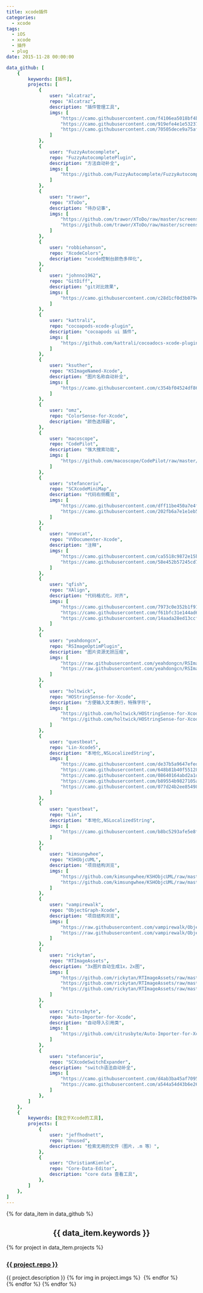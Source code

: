```yaml
---
title: xcode插件
categories:
  - xcode
tags:
  - iOS
  - xcode
  - 插件
  - plug
date: 2015-11-28 00:00:00

data_github: [
	{
		keywords: [插件],
		projects: [
			{
				user: "alcatraz",
				repo: "Alcatraz",
				description: "插件管理工具",
				imgs: [
					"https://camo.githubusercontent.com/f4106ea5018bf4beff4c8625b0f3abe528cceb7d/687474703a2f2f616c63617472617a2e696f2f696d616765732f6865616465724032782e706e67",
					"https://camo.githubusercontent.com/919efe4e1e53237df51d7010c862bd5c04fd6a70/687474703a2f2f616c63617472617a2e696f2f696d616765732f73637265656e73686f744032782e706e67",
					"https://camo.githubusercontent.com/70505dece9a75af5ca4715fff66271127f7d5b78/687474703a2f2f616c63617472617a2e696f2f696d616765732f6d656e754032782e706e67",
				]
			},
			{
				user: "FuzzyAutocomplete",
				repo: "FuzzyAutocompletePlugin",
				description: "方法自动补全",
				imgs: [
					"https://github.com/FuzzyAutocomplete/FuzzyAutocompletePlugin/raw/master/demo.gif",
				]
			},
			{
				user: "trawor",
				repo: "XToDo",
				description: "待办记事",
				imgs: [
					"https://github.com/trawor/XToDo/raw/master/screenshots/1.png",
					"https://github.com/trawor/XToDo/raw/master/screenshots/2.png",
				]
			},
			{
				user: "robbiehanson",
				repo: "XcodeColors",
				description: "xcode控制台颜色多样化",
			},
			{
				user: "johnno1962",
				repo: "GitDiff",
				description: "git对比效果",
				imgs: [
					"https://camo.githubusercontent.com/c28d1cf0d3b079c807f79cb6deb5785aff28e9be/687474703a2f2f696e6a656374696f6e666f7278636f64652e6a6f686e686f6c6473776f7274682e636f6d2f67697464696666322e706e67",
				]
			},
			{
				user: "kattrali",
				repo: "cocoapods-xcode-plugin",
				description: "cocoapods ui 插件",
				imgs: [
					"https://github.com/kattrali/cocoadocs-xcode-plugin/raw/master/menu.png",
				]
			},
			{
				user: "ksuther",
				repo: "KSImageNamed-Xcode",
				description: "图片名称自动补全",
				imgs: [
					"https://camo.githubusercontent.com/c354bf04524df86daeabe7a6d2b9926fac790f85/68747470733a2f2f7261772e6769746875622e636f6d2f6b7375746865722f4b53496d6167654e616d65642d58636f64652f6d61737465722f73637265656e73686f742e676966",
				]
			},
			{
				user: "omz",
				repo: "ColorSense-for-Xcode",
				description: "颜色选择器",
			},
			{
				user: "macoscope",
				repo: "CodePilot",
				description: "强大搜索功能",
				imgs: [
					"https://github.com/macoscope/CodePilot/raw/master/Screenshots/CodePilot_01.png",
				]
			},
			{
				user: "stefanceriu",
				repo: "SCXcodeMiniMap",
				description: "代码右侧概览",
				imgs: [
					"https://camo.githubusercontent.com/dff11be450a7e4f0208950a00b218484fffdac5b/68747470733a2f2f646c2e64726f70626f7875736572636f6e74656e742e636f6d2f752f31323734383230312f5265636f7264696e67732f534358636f64654d696e696d61702f76322e322f736561726368526573756c7473486967686c69676874696e672e706e67",
					"https://camo.githubusercontent.com/202fb6a7e1e1eb580af27ac00a0b3c80ef5b154d/68747470733a2f2f646c2e64726f70626f7875736572636f6e74656e742e636f6d2f752f31323734383230312f5265636f7264696e67732f534358636f64654d696e696d61702f76322e322f73656c656374656453796d626f6c496e7374616e636573486967686c69676874696e672e676966",
				]
			},
			{
				user: "onevcat",
				repo: "VVDocumenter-Xcode",
				description: "注释",
				imgs: [
					"https://camo.githubusercontent.com/ca5518c9872e15b8a95b9d8c5f44bc331977d710/68747470733a2f2f7261772e6769746875622e636f6d2f6f6e65766361742f5656446f63756d656e7465722d58636f64652f6d61737465722f53637265656e53686f742e676966",
					"https://camo.githubusercontent.com/58e452b57245cd79c2e59ac7926609be4dffbfd8/68747470733a2f2f7261772e6769746875622e636f6d2f6f6e65766361742f5656446f63756d656e7465722d58636f64652f6d61737465722f7676646f63756d656e7465722d73776966742e676966",
				]
			},
			{
				user: "qfish",
				repo: "XAlign",
				description: "代码格式化，对齐",
				imgs: [
					"https://camo.githubusercontent.com/7973c0e352b1f91e3efe5b3550cff5df97f4589a/687474703a2f2f7166692e73682f58416c69676e2f696d616765732f657175616c2e676966",
					"https://camo.githubusercontent.com/f61bfc31e144ad6a9d7ca26fa19547a3af5da8c6/687474703a2f2f7166692e73682f58416c69676e2f696d616765732f646566696e652e676966",
					"https://camo.githubusercontent.com/14aada28ed13ccf89beb8772de6dc1ef55c914ad/687474703a2f2f7166692e73682f58416c69676e2f696d616765732f70726f70657274792e676966",
				]
			},
			{
				user: "yeahdongcn",
				repo: "RSImageOptimPlugin",
				description: "图片资源无损压缩",
				imgs: [
					"https://raw.githubusercontent.com/yeahdongcn/RSImageOptimPlugin/master/RSImageOptimPlugin-screenshot@2x.png",
					"https://raw.githubusercontent.com/yeahdongcn/RSImageOptimPlugin/master/ImageOptim-screenshot@2x.png",
				]
			},
			{
				user: "holtwick",
				repo: "HOStringSense-for-Xcode",
				description: "方便输入文本换行，特殊字符",
				imgs: [
					"https://github.com/holtwick/HOStringSense-for-Xcode/raw/master/StringDemoAnimation.gif",
					"https://github.com/holtwick/HOStringSense-for-Xcode/raw/master/Shortcut.png",
				]
			},
			{
				user: "questbeat",
				repo: "Lin-Xcode5",
				description: "本地化,NSLocalizedString",
				imgs: [
					"https://camo.githubusercontent.com/de37b5a9647efed704da14022105e74c18b7f7ef/68747470733a2f2f7261772e6769746875622e636f6d2f7175657374626561742f4c696e2d58636f6465352f6d61737465722f73637265656e73686f74732f30312e706e67",
					"https://camo.githubusercontent.com/648b81b40f5512869cbdc1b68beb5c2887ecb711/68747470733a2f2f7261772e6769746875622e636f6d2f7175657374626561742f4c696e2d58636f6465352f6d61737465722f73637265656e73686f74732f30322e676966",
					"https://camo.githubusercontent.com/08640164abd2a1d914b52ce83aeb67abe1b28149/68747470733a2f2f7261772e6769746875622e636f6d2f7175657374626561742f4c696e2d58636f6465352f6d61737465722f73637265656e73686f74732f30342e706e67",
					"https://camo.githubusercontent.com/b89554b9827105a3e1d4cfe74cb45bcd55dfa708/68747470733a2f2f7261772e6769746875622e636f6d2f7175657374626561742f4c696e2d58636f6465352f6d61737465722f73637265656e73686f74732f30352e676966",
					"https://camo.githubusercontent.com/077d24b2ee85498c0848d371b764d569b305f6f5/68747470733a2f2f7261772e6769746875622e636f6d2f7175657374626561742f4c696e2d58636f6465352f6d61737465722f73637265656e73686f74732f30362e706e67",
				]
			},
			{
				user: "questbeat",
				repo: "Lin",
				description: "本地化,NSLocalizedString",
				imgs: [
					"https://camo.githubusercontent.com/b8bc5293afe5e8f1ccb307710a38ed58923883e7/68747470733a2f2f7261772e6769746875622e636f6d2f7175657374626561742f4c696e2f6d61737465722f73637265656e73686f742e676966",
				]
			},
			{
				user: "kimsungwhee",
				repo: "KSHObjcUML",
				description: "项目结构浏览",
				imgs: [
					"https://github.com/kimsungwhee/KSHObjcUML/raw/master/KSHObjcUML.png",
					"https://github.com/kimsungwhee/KSHObjcUML/raw/master/ScreenShot.png",
				]
			},
			{
				user: "vampirewalk",
				repo: "ObjectGraph-Xcode",
				description: "项目结构浏览",
				imgs: [
					"https://raw.githubusercontent.com/vampirewalk/ObjectGraph-Xcode/master/ScreenShot.png",
					"https://raw.githubusercontent.com/vampirewalk/ObjectGraph-Xcode/master/ObjectGraph.png",
				]
			},
			{
				user: "rickytan",
				repo: "RTImageAssets",
				description: "3x图片自动生成1x，2x图",
				imgs: [
					"https://github.com/rickytan/RTImageAssets/raw/master/ScreenCap/usage.gif",
					"https://github.com/rickytan/RTImageAssets/raw/master/ScreenCap/iconset-gen.gif",
					"https://github.com/rickytan/RTImageAssets/raw/master/ScreenCap/p.png",
				]
			},
			{
				user: "citrusbyte",
				repo: "Auto-Importer-for-Xcode",
				description: "自动导入引用类",
				imgs: [
					"https://github.com/citrusbyte/Auto-Importer-for-Xcode/raw/master/demo.gif",
				]
			},
			{
				user: "stefanceriu",
				repo: "SCXcodeSwitchExpander",
				description: "switch语法自动补全",
				imgs: [
					"https://camo.githubusercontent.com/d4ab3ba45af70951557adbf17a9d0deab47e519f/68747470733a2f2f646c2e64726f70626f7875736572636f6e74656e742e636f6d2f752f31323734383230312f534358636f6465537769746368457870616e6465722f534358636f6465537769746368457870616e646572312e676966",
					"https://camo.githubusercontent.com/a544a54d43b6e26c75d56889b7a6a4df8a90b4a5/68747470733a2f2f646c2e64726f70626f7875736572636f6e74656e742e636f6d2f752f31323734383230312f534358636f6465537769746368457870616e6465722f534358636f6465537769746368457870616e646572322e676966",
				]
			},
		]
	},
	{
		keywords: [独立于Xcode的工具],
		projects: [
			{
				user: "jeffhodnett",
				repo: "Unused",
				description: "检索无用的文件（图片，.m 等）",
			},
            {
                user: "ChristianKienle",
                repo: "Core-Data-Editor",
                description: "core data 查看工具",
            },
		]
	},
]
---
```

<script src="//cdn.bootcss.com/lazysizes/1.4.0/lazysizes.min.js"></script>
{% for data_item in data_github %}
	<h2 id="{{ data_item.keywords }}" style="text-align: center;">{{ data_item.keywords }}</h2>
	{% for project in data_item.projects %}
		<h3 id="{{ project.repo }}">
		<a href="//github.com/{{ project.user }}/{{ project.repo }}" target="_blank">{{ project.repo }}</a>
		<iframe data-src="https://ghbtns.com/github-btn.html?user={{ project.user }}&repo={{ project.repo }}&type=star&count=true" frameborder="0" scrolling="0" width="120px" height="20px" class="lazyload"></iframe>
		</h3>
		{{ project.description }}
		{% for img in project.imgs %}
			<img data-src="{{ img }}" class="lazyload" />
		{% endfor %}
		<!-- more -->
		<div class="post-eof"></div>
	{% endfor %}
{% endfor %}
